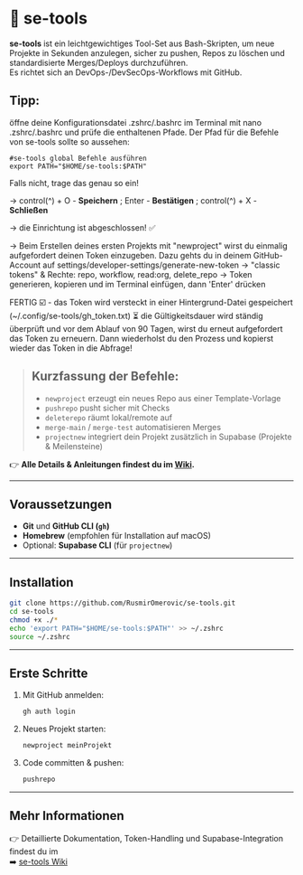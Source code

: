 # 🧰 se-tools

**se-tools** ist ein leichtgewichtiges Tool-Set aus Bash-Skripten, um neue Projekte in Sekunden anzulegen, sicher zu pushen, Repos zu löschen und standardisierte Merges/Deploys durchzuführen.  
Es richtet sich an DevOps-/DevSecOps-Workflows mit GitHub.

## Tipp:
öffne deine Konfigurationsdatei .zshrc/.bashrc im Terminal mit nano .zshrc/.bashrc und prüfe die enthaltenen Pfade. 
Der Pfad für die Befehle von se-tools sollte so aussehen: 
```
#se-tools global Befehle ausführen
export PATH="$HOME/se-tools:$PATH"

```
Falls nicht, trage das genau so ein!

-> control(^) + O - **Speichern** ; Enter - **Bestätigen** ; control(^) + X - **Schließen**


-> die Einrichtung ist abgeschlossen! ✅

-> Beim Erstellen deines ersten Projekts mit "newproject" wirst du einmalig aufgefordert deinen Token einzugeben. 
   Dazu gehts du in deinem GitHub-Account auf settings/developer-settings/generate-new-token 
   -> "classic tokens" & Rechte: repo, workflow, read:org, delete_repo
   -> Token generieren, kopieren und im Terminal einfügen, dann 'Enter' drücken

   FERTIG ☑️ - das Token wird versteckt in einer Hintergrund-Datei gespeichert (~/.config/se-tools/gh_token.txt) 
   ⏳ die Gültigkeitsdauer wird ständig überprüft und vor dem Ablauf von 90 Tagen, wirst du erneut aufgefordert 
      das Token zu erneuern. Dann wiederholst du den Prozess und kopierst wieder das Token in die Abfrage! 



> ## Kurzfassung der Befehle:  
> - `newproject` erzeugt ein neues Repo aus einer Template-Vorlage  
> - `pushrepo` pusht sicher mit Checks  
> - `deleterepo` räumt lokal/remote auf  
> - `merge-main` / `merge-test` automatisieren Merges  
> - `projectnew` integriert dein Projekt zusätzlich in Supabase (Projekte & Meilensteine)  

👉 **Alle Details & Anleitungen findest du im [Wiki](https://github.com/RusmirOmerovic/se-tools/wiki).**


---

## Voraussetzungen

- **Git** und **GitHub CLI (`gh`)**  
- **Homebrew** (empfohlen für Installation auf macOS)  
- Optional: **Supabase CLI** (für `projectnew`)  

---

## Installation

```bash
git clone https://github.com/RusmirOmerovic/se-tools.git
cd se-tools
chmod +x ./*
echo 'export PATH="$HOME/se-tools:$PATH"' >> ~/.zshrc
source ~/.zshrc
```

---

## Erste Schritte

1. Mit GitHub anmelden:
   ```bash
   gh auth login
   ```

2. Neues Projekt starten:
   ```bash
   newproject meinProjekt
   ```

3. Code committen & pushen:
   ```bash
   pushrepo
   ```

---

## Mehr Informationen

👉 Detaillierte Dokumentation, Token-Handling und Supabase-Integration findest du im  
➡️ [se-tools Wiki](https://github.com/RusmirOmerovic/se-tools/wiki)
